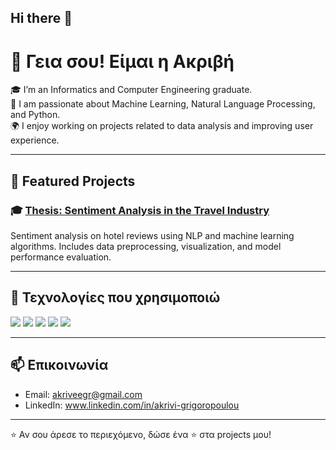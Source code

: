 ## Hi there 👋
# 👋 Γεια σου! Είμαι η Ακριβή

🎓 I’m an Informatics and Computer Engineering graduate.  
🤖 I am passionate about Machine Learning, Natural Language Processing, and Python.  
🌍 I enjoy working on projects related to data analysis and improving user experience.

---

## 📌 Featured Projects

### 🎓 [Thesis: Sentiment Analysis in the Travel Industry](https://github.com/giannis123/thesis-project)
Sentiment analysis on hotel reviews using NLP and machine learning algorithms. Includes data preprocessing, visualization, and model performance evaluation.

---

## 🧰 Τεχνολογίες που χρησιμοποιώ
<img src="https://img.shields.io/badge/-Python-3776AB?logo=python&logoColor=white&style=flat"/> 
<img src="https://img.shields.io/badge/-Pandas-150458?logo=pandas&logoColor=white&style=flat"/>
<img src="https://img.shields.io/badge/-scikit--learn-F7931E?logo=scikitlearn&logoColor=white&style=flat"/>
<img src="https://img.shields.io/badge/-Jupyter-F37626?logo=jupyter&logoColor=white&style=flat"/>
<img src="https://img.shields.io/badge/-Matplotlib-11557C?style=flat&logo=Matplotlib&logoColor=white"/>

---

## 📫 Επικοινωνία
- Email: akriveegr@gmail.com  
- LinkedIn: www.linkedin.com/in/akrivi-grigoropoulou

---

⭐ Αν σου άρεσε το περιεχόμενο, δώσε ένα ⭐ στα projects μου!

